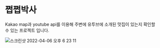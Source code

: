 # 쩝쩝박사
Kakao map과 youtube api를 이용해 주변에 유투브에 소개된 맛집이 있는지 확인할 수 있는
프로젝트 입니다.

![스크린샷 2022-04-06 오후 6 23 11](https://user-images.githubusercontent.com/68285665/161942768-bb110ef4-1d24-426e-8546-5a10a1fdb86c.png)
